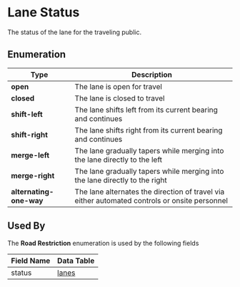 # Lane Status
The status of the lane for the traveling public.

## Enumeration
Type | Description
--- | ---
**open** | The lane is open for travel
**closed** | The lane is closed to travel
**shift-left** | The lane shifts left from its current bearing and continues
**shift-right** | The lane shifts right from its current bearing and continues
**merge-left** | The lane gradually tapers while merging into the lane directly to the left 
**merge-right** | The lane gradually  tapers while merging into the lane directly to the right
**alternating-one-way** | The lane alternates the direction of travel via either automated controls or onsite personnel

## Used By
The **Road Restriction** enumeration is used by the following fields

Field Name | Data Table
--- | ---
status | [lanes](/spec-content/data-tables/lanes.md)
